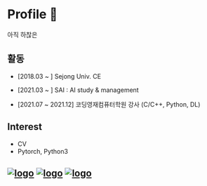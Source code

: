 # Profile 💩

아직 하찮은

## 활동

* [2018.03 ~ ] Sejong Univ. CE

* [2021.03 ~ ] SAI : AI study & management

* [2021.07 ~ 2021.12] 코딩영재컴퓨터학원 강사 (C/C++, Python, DL)

## Interest

* CV
* Pytorch, Python3


[![logo](https://img.shields.io/badge/Blog-블로그-007396?style=flat)](https://yyongjae.tistory.com/) [![logo](https://img.shields.io/badge/Instagram-__yyongjae-E4405F?style=flat&logo=instagram&logoColor=white)](https://www.instagram.com/__yyongjae/) [![logo](https://img.shields.io/badge/Mail-dydwo706@naver.com-D14836?style=flat&logo=gmail&logoColor=white)](mailto:dydwo706@naver.com)
---
<!-- 
<a href="https://github.com/yyongjae/github-readme-stats">
  <img align="center" src="https://github-readme-stats.vercel.app/api?username=yyongjae&show_icons=true&theme=tokyonight" />
</a>
<a href="https://github.com/yyongjae/convoychat">
  <img align="center" src="https://github-readme-stats.vercel.app/api/top-langs/?username=yyongjae&layout=compact&theme=tokyonight" />
</a>
 -->
